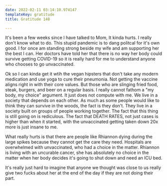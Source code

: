 ```yaml
---
date: 2022-02-11 03:14:10.974147
templateKey: gratitude
title: Gratitude 148

---
```


It's been a few weeks since I have talked to Mom, It kinda hurts.  I
really don't know what to do.  This stupid pandemic is to dang politcal
for it's own good.  I for once am standing strong beside my wife and am
supporting her the best I can.  Her doctors have told her that there is
no way her body could survive getting COVID-19 so it is really hard for
me to understand anyone who chooses to go unvaccinated.

Ok so I can kinda get it wtih the vegan hipsters that don't take any
modern medication and use yoga to cure their pneumonia.  Not getting the
vaccine aligns right in with their core values.  But those who are
slinging fried food, steak, burgers, and beer on a regular basis.  I
really cannot fathom a "my body, my choice" argument.  It just does not
compute with me.  We live in a society that depends on each other.  As
much as some people would like to think they can survive in the woods,
the fact is they don't.  They live in a society built on groups of
people working together.  The fact that this thing is still going on is
rediculous.  The fact that DEATH RATES, not just cases is higher than
when it started, with the unvaccinated getting taken down 20x more is
just insane to me.

What really hurts is that there are people like Rhiannon dying during
the large spikes because they cannot get the care they need.  Hospitals
are overwhelmed with unvaccinated, who had a choice in the matter.
Rhiannon is living with an uncurable cancer, she has absolutely no
choice in the matter when her body decides it's going to shut down and
need an ICU bed.

It's really just hard to imagine that anyone we thought was close to us
really give two fucks about her at the end of the day if they are not
doing their part.

